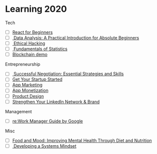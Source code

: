 # Learning 2020

Tech
- [ ] [React for Beginners](https://app.pluralsight.com/library/courses/react-js-getting-started/table-of-contents)
- [ ] [ Data Analysis: A Practical Introduction for Absolute Beginners](https://www.classcentral.com/course/edx-data-analysis-a-practical-introduction-for-absolute-beginners-12635)
- [ ] [ Ethical Hacking](https://www.classcentral.com/course/swayam-ethical-hacking-14045)
- [ ] [ Fundamentals of Statistics](https://www.classcentral.com/course/edx-fundamentals-of-statistics-11482)
- [ ] [Blockchain demo](https://andersbrownworth.com/blockchain/?__s=fythg5kcwyinfk5pjm3q)

Entrepreneurship
- [ ] [ Successful Negotiation: Essential Strategies and Skills](https://www.classcentral.com/course/successful-negotiation-16936)
- [ ] [Get Your Startup Started](https://www.udacity.com/course/get-your-startup-started--ud806)
- [ ] [App Marketing](https://www.classcentral.com/course/udacity-app-marketing-4850)
- [ ] [App Monetization](https://www.udacity.com/course/app-monetization--ud518)
- [ ] [Product Design](https://www.udacity.com/course/product-design--ud509)
- [ ] [Strengthen Your LinkedIn Network & Brand](https://www.udacity.com/course/strengthen-your-linkedin-network-and-brand--ud242)

Management
- [ ] [re:Work Manager Guide by Google](https://rework.withgoogle.com/guides/managers-develop-and-support-managers/steps/review-googles-new-manager-training/)

Misc
- [ ] [Food and Mood: Improving Mental Health Through Diet and Nutrition](https://www.classcentral.com/course/food-and-mood-17020)
- [ ] [ Developing a Systems Mindset ](https://www.classcentral.com/course/systems-mindset-17004)
